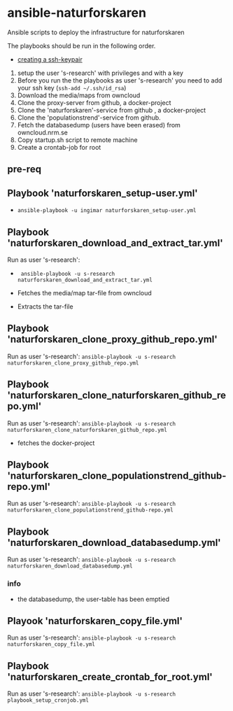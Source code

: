 # ansible-naturforskaren
Ansible scripts to deploy the infrastructure for naturforskaren

The playbooks should be run in the following order.
- [creating a ssh-keypair](https://docs.github.com/en/authentication/connecting-to-github-with-ssh/generating-a-new-ssh-key-and-adding-it-to-the-ssh-agent)

1. setup the user 's-research' with privileges and with a key
2. Before you run the the playbooks as user 's-research' you need to add your ssh key (``` ssh-add ~/.ssh/id_rsa ```)
3. Download the media/maps from owncloud 
4. Clone the proxy-server from github, a docker-project
5. Clone the 'naturforskaren'-service from github , a docker-project
6. Clone the 'populationstrend'-service from github.
7. Fetch the databasedump (users have been erased) from owncloud.nrm.se
8. Copy startup.sh script to remote machine
9. Create a crontab-job for root

## pre-req

## Playbook 'naturforskaren_setup-user.yml'
- ``` ansible-playbook -u ingimar naturforskaren_setup-user.yml ```

## Playbook 'naturforskaren_download_and_extract_tar.yml'
Run as user 's-research':
- ``` ansible-playbook -u s-research naturforskaren_download_and_extract_tar.yml```

- Fetches the media/map tar-file from owncloud
- Extracts the tar-file

## Playbook 'naturforskaren_clone_proxy_github_repo.yml'
Run as user 's-research':  ```ansible-playbook -u s-research naturforskaren_clone_proxy_github_repo.yml```

## Playbook 'naturforskaren_clone_naturforskaren_github_repo.yml'
Run as user 's-research': ```ansible-playbook -u s-research naturforskaren_clone_naturforskaren_github_repo.yml```
- fetches the docker-project

## Playbook 'naturforskaren_clone_populationstrend_github-repo.yml'
Run as user 's-research': ```ansible-playbook -u s-research naturforskaren_clone_populationstrend_github-repo.yml```

## Playbook 'naturforskaren_download_databasedump.yml' 
Run as user 's-research':  ```ansible-playbook -u s-research naturforskaren_download_databasedump.yml```

### info
- the databasedump, the user-table has been emptied


## Playook 'naturforskaren_copy_file.yml'
Run as user 's-research':  ```ansible-playbook -u s-research naturforskaren_copy_file.yml``` 


## Playbook 'naturforskaren_create_crontab_for_root.yml'
Run as user 's-research': ```ansible-playbook -u s-research playbook_setup_cronjob.yml``` 
